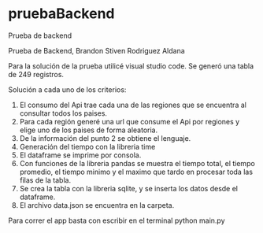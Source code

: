 # pruebaBackend
Prueba de backend

Prueba de Backend, Brandon Stiven Rodriguez Aldana

Para la solución de la prueba utilicé visual studio code. Se generó una tabla de 249 registros.

Solución a cada uno de los criterios:
1. El consumo del Api trae cada una de las regiones que se encuentra al consultar todos los paises.
2. Para cada región generé una url que consume el Api por regiones y elige uno de los paises de forma aleatoria.
3. De la información del punto 2 se obtiene el lenguaje.
4. Generación del tiempo con la libreria time
5. El dataframe se imprime por consola.
6. Con funciones de la libreria pandas se muestra el tiempo total, el tiempo promedio, el tiempo minimo y el maximo que tardo en procesar toda las filas de la tabla.
7. Se crea la tabla con la libreria sqlite, y se inserta los datos desde el dataframe.
8. El archivo data.json se encuentra en la carpeta.
 
 Para correr el app basta con escribir en el terminal python main.py
